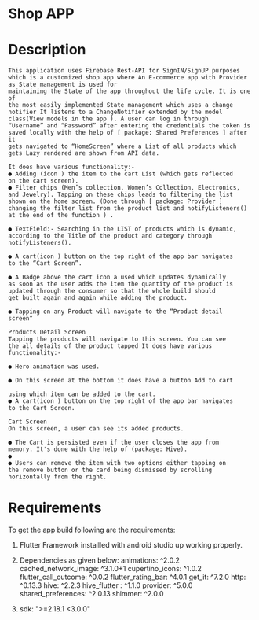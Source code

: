 # Shop APP

# Description
    This application uses Firebase Rest-API for SignIN/SignUP purposes which is a customized shop app where An E-commerce app with Provider as State management is used for
    maintaining the State of the app throughout the life cycle. It is one of
    the most easily implemented State management which uses a change
    notifier It listens to a ChangeNotifier extended by the model
    class(View models in the app ). A user can log in through
    “Username” and “Password” after entering the credentials the token is
    saved locally with the help of [ package: Shared Preferences ] after it
    gets navigated to “HomeScreen” where a List of all products which
    gets Lazy rendered are shown from API data.

    It does have various functionality:-
    ● Adding (icon ) the item to the cart List (which gets reflected
    on the cart screen).
    ● Filter chips (Men’s collection, Women’s Collection, Electronics,
    and Jewelry). Tapping on these chips leads to filtering the list
    shown on the home screen. (Done through [ package: Provider ]
    changing the filter list from the product list and notifyListeners()
    at the end of the function ) .

    ● TextField:- Searching in the LIST of products which is dynamic,
    according to the Title of the product and category through
    notifyListeners().

    ● A cart(icon ) button on the top right of the app bar navigates
    to the “Cart Screen”.

    ● A Badge above the cart icon a used which updates dynamically
    as soon as the user adds the item the quantity of the product is
    updated through the consumer so that the whole build should
    get built again and again while adding the product.

    ● Tapping on any Product will navigate to the “Product detail
    screen”

    Products Detail Screen
    Tapping the products will navigate to this screen. You can see
    the all details of the product tapped It does have various
    functionality:-

    ● Hero animation was used.

    ● On this screen at the bottom it does have a button Add to cart

    using which item can be added to the cart.
    ● A cart(icon ) button on the top right of the app bar navigates
    to the Cart Screen.

    Cart Screen
    On this screen, a user can see its added products.

    ● The Cart is persisted even if the user closes the app from
    memory. It's done with the help of (package: Hive).
    ●
    ● Users can remove the item with two options either tapping on
    the remove button or the card being dismissed by scrolling
    horizontally from the right.



# Requirements

To get the app build following are the requirements:
1. Flutter Framework installled with android studio up working properly.
2. Dependencies as given below:
    animations: ^2.0.2
    cached_network_image: ^3.1.0+1
    cupertino_icons: ^1.0.2
    flutter_call_outcome: ^0.0.2
    flutter_rating_bar: ^4.0.1
    get_it: ^7.2.0
    http: ^0.13.3
    hive: ^2.2.3
    hive_flutter : ^1.1.0
    provider: ^5.0.0
    shared_preferences: ^2.0.13
    shimmer: ^2.0.0

3. sdk: ">=2.18.1 <3.0.0" 
     



